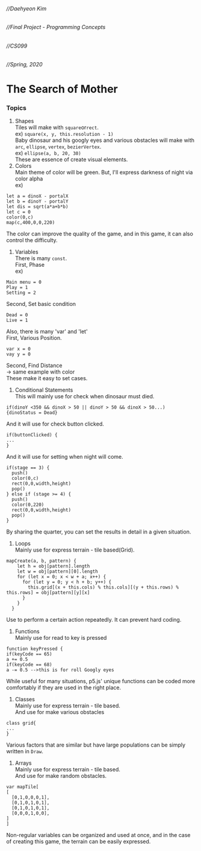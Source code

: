###### //Daehyeon Kim   
###### //Final Project - Programming Concepts   
###### //CS099   
###### //Spring, 2020   
The Search of Mother   
=============
### Topics   
1. Shapes   
Tiles will make with `square`or`rect`.   
ex) `square(x, y, this.resolution - 1)`   
Baby dinosaur and his googly eyes and various obstacles will make with `arc`, `ellipse`, `vertex`, `bezierVertex`.   
ex) `ellipse(a, b, 20, 30)`   
These are essence of create visual elements.
1. Colors   
Main theme of color will be green. But, I'll express darkness of night via color alpha   
ex)   
```
let a = dinoX - portalX   
let b = dinoY - portalY   
let dis = sqrt(a*a+b*b)   
let c = 0   
color(0,c)   
map(c,400,0,0,220)
```
The color can improve the quality of the game, and in this game, it can also control the difficulty.   
1. Variables   
There is many `const`.   
First, Phase   
ex)   
```
Main menu = 0   
Play = 1   
Setting = 2   
```
Second, Set basic condition   
```
Dead = 0   
Live = 1    
```
Also, there is many 'var' and 'let'   
First, Various Position.   
```
var x = 0   
vay y = 0   
```
Second, Find Distance   
-> same example with color   
These make it easy to set cases.   
1. Conditional Statements   
This will mainly use for check when dinosaur must died.   
```
if(dinoY <350 && dinoX > 50 || dinoY > 50 && dinoX > 50...)   
{dinoStatus = Dead}   
```
And it will use for check button clicked.   
```
if(buttonClicked) {   
...   
}   
```
And it will use for setting when night will come.   
```
if(stage == 3) {   
  push()   
  color(0,c)   
  rect(0,0,width,height)   
  pop()   
} else if (stage >= 4) {   
  push()   
  color(0,220)   
  rect(0,0,width,height)   
  pop()   
}   
```   
By sharing the quarter, you can set the results in detail in a given situation.   
1. Loops   
Mainly use for express terrain - tile based(Grid).   
```
mapCreate(a, b, pattern) {
    let h = obj[pattern].length
    let w = obj[pattern][0].length
    for (let x = 0; x < w + a; x++) {
      for (let y = 0; y < h + b; y++) {
        this.grid[(x + this.cols) % this.cols][(y + this.rows) % this.rows] = obj[pattern][y][x]
      }
    }
  }
```   
Use to perform a certain action repeatedly. It can prevent hard coding.
1. Functions   
Mainly use for read to key is pressed   
```
function keyPressed {   
if(keyCode == 65)   
a += 0.5   
if(keyCode == 68)   
a -= 0.5 -->this is for roll Googly eyes   
```   
While useful for many situations, p5.js' unique functions can be coded more comfortably if they are used in the right place.
1. Classes   
Mainly use for express terrain - tile based.   
And use for make various obstacles   
```
class grid{   
...   
}   
```    
Various factors that are similar but have large populations can be simply written in `Draw`.   
1. Arrays   
Mainly use for express terrain - tile based.   
And use for make random obstacles.   
```
var mapTile[   
[   
  [0,1,0,0,0,1],   
  [0,1,0,1,0,1],   
  [0,1,0,1,0,1],   
  [0,0,0,1,0,0],   
]   
]   
```
Non-regular variables can be organized and used at once, and in the case of creating this game, the terrain can be easily expressed.
